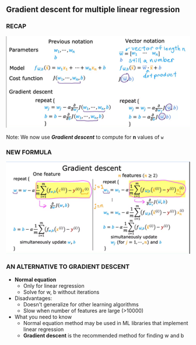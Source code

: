 ## Gradient descent for multiple linear regression

### RECAP

![Alt text](<4. formula recap.png>)

Note: We now use ***Gradient descent*** to compute for **n** values of `w`

### NEW FORMULA

![Alt text](<4. new gradient descent formula.png>)

### AN ALTERNATIVE TO GRADIENT DESCENT

- **Normal equation**
  - Only for linear regression
  - Solve for w, b without iterations
- Disadvantages:
  - Doesn't generalize for other learning algorithms
  - Slow when number of features are large (>10000)
- What you need to know
  - Normal equation method may be used in ML libraries that implement linear regression
  - **Gradient descent** is the recommended method for finding w and b